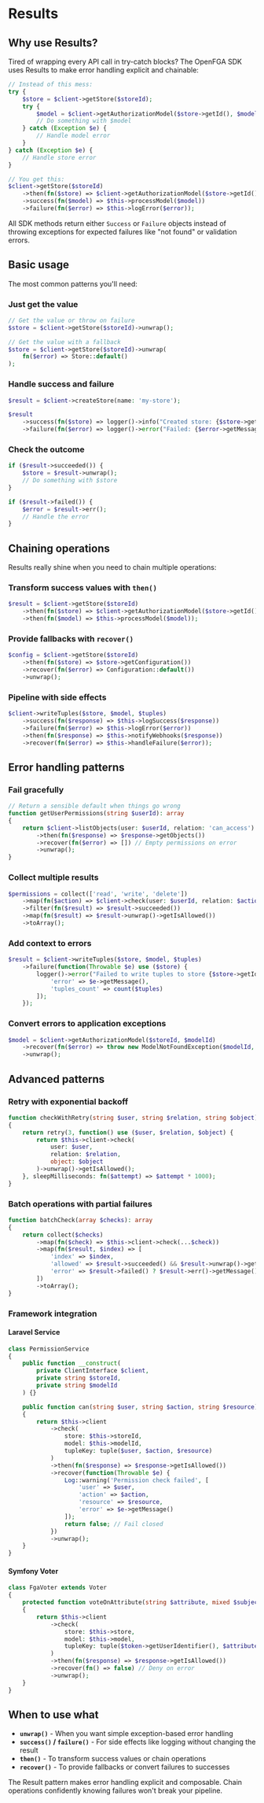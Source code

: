 # Results

## Why use Results?

Tired of wrapping every API call in try-catch blocks? The OpenFGA SDK uses Results to make error handling explicit and chainable:

```php
// Instead of this mess:
try {
    $store = $client->getStore($storeId);
    try {
        $model = $client->getAuthorizationModel($store->getId(), $modelId);
        // Do something with $model
    } catch (Exception $e) {
        // Handle model error
    }
} catch (Exception $e) {
    // Handle store error
}

// You get this:
$client->getStore($storeId)
    ->then(fn($store) => $client->getAuthorizationModel($store->getId(), $modelId))
    ->success(fn($model) => $this->processModel($model))
    ->failure(fn($error) => $this->logError($error));
```

All SDK methods return either `Success` or `Failure` objects instead of throwing exceptions for expected failures like "not found" or validation errors.

## Basic usage

The most common patterns you'll need:

### Just get the value

```php
// Get the value or throw on failure
$store = $client->getStore($storeId)->unwrap();

// Get the value with a fallback
$store = $client->getStore($storeId)->unwrap(
    fn($error) => Store::default()
);
```

### Handle success and failure

```php
$result = $client->createStore(name: 'my-store');

$result
    ->success(fn($store) => logger()->info("Created store: {$store->getId()}"))
    ->failure(fn($error) => logger()->error("Failed: {$error->getMessage()}"));
```

### Check the outcome

```php
if ($result->succeeded()) {
    $store = $result->unwrap();
    // Do something with $store
}

if ($result->failed()) {
    $error = $result->err();
    // Handle the error
}
```

## Chaining operations

Results really shine when you need to chain multiple operations:

### Transform success values with `then()`

```php
$result = $client->getStore($storeId)
    ->then(fn($store) => $client->getAuthorizationModel($store->getId(), $modelId))
    ->then(fn($model) => $this->processModel($model));
```

### Provide fallbacks with `recover()`

```php
$config = $client->getStore($storeId)
    ->then(fn($store) => $store->getConfiguration())
    ->recover(fn($error) => Configuration::default())
    ->unwrap();
```

### Pipeline with side effects

```php
$client->writeTuples($store, $model, $tuples)
    ->success(fn($response) => $this->logSuccess($response))
    ->failure(fn($error) => $this->logError($error))
    ->then(fn($response) => $this->notifyWebhooks($response))
    ->recover(fn($error) => $this->handleFailure($error));
```

## Error handling patterns

### Fail gracefully

```php
// Return a sensible default when things go wrong
function getUserPermissions(string $userId): array 
{
    return $client->listObjects(user: $userId, relation: 'can_access')
        ->then(fn($response) => $response->getObjects())
        ->recover(fn($error) => []) // Empty permissions on error
        ->unwrap();
}
```

### Collect multiple results

```php
$permissions = collect(['read', 'write', 'delete'])
    ->map(fn($action) => $client->check(user: $userId, relation: $action, object: $resourceId))
    ->filter(fn($result) => $result->succeeded())
    ->map(fn($result) => $result->unwrap()->getIsAllowed())
    ->toArray();
```

### Add context to errors

```php
$result = $client->writeTuples($store, $model, $tuples)
    ->failure(function(Throwable $e) use ($store) {
        logger()->error("Failed to write tuples to store {$store->getId()}", [
            'error' => $e->getMessage(),
            'tuples_count' => count($tuples)
        ]);
    });
```

### Convert errors to application exceptions

```php
$model = $client->getAuthorizationModel($storeId, $modelId)
    ->recover(fn($error) => throw new ModelNotFoundException($modelId, previous: $error))
    ->unwrap();
```

## Advanced patterns

### Retry with exponential backoff

```php
function checkWithRetry(string $user, string $relation, string $object): bool 
{
    return retry(3, function() use ($user, $relation, $object) {
        return $this->client->check(
            user: $user, 
            relation: $relation, 
            object: $object
        )->unwrap()->getIsAllowed();
    }, sleepMilliseconds: fn($attempt) => $attempt * 1000);
}
```

### Batch operations with partial failures

```php
function batchCheck(array $checks): array 
{
    return collect($checks)
        ->map(fn($check) => $this->client->check(...$check))
        ->map(fn($result, $index) => [
            'index' => $index,
            'allowed' => $result->succeeded() && $result->unwrap()->getIsAllowed(),
            'error' => $result->failed() ? $result->err()->getMessage() : null
        ])
        ->toArray();
}
```

### Framework integration

#### Laravel Service

```php
class PermissionService
{
    public function __construct(
        private ClientInterface $client,
        private string $storeId,
        private string $modelId
    ) {}

    public function can(string $user, string $action, string $resource): bool
    {
        return $this->client
            ->check(
                store: $this->storeId, 
                model: $this->modelId, 
                tupleKey: tuple($user, $action, $resource)
            )
            ->then(fn($response) => $response->getIsAllowed())
            ->recover(function(Throwable $e) {
                Log::warning('Permission check failed', [
                    'user' => $user,
                    'action' => $action, 
                    'resource' => $resource,
                    'error' => $e->getMessage()
                ]);
                return false; // Fail closed
            })
            ->unwrap();
    }
}
```

#### Symfony Voter

```php
class FgaVoter extends Voter
{
    protected function voteOnAttribute(string $attribute, mixed $subject, TokenInterface $token): bool
    {
        return $this->client
            ->check(
                store: $this->store, 
                model: $this->model, 
                tupleKey: tuple($token->getUserIdentifier(), $attribute, $subject->getId())
            )
            ->then(fn($response) => $response->getIsAllowed())
            ->recover(fn() => false) // Deny on error
            ->unwrap();
    }
}
```

## When to use what

- **`unwrap()`** - When you want simple exception-based error handling
- **`success()` / `failure()`** - For side effects like logging without changing the result  
- **`then()`** - To transform success values or chain operations
- **`recover()`** - To provide fallbacks or convert failures to successes

The Result pattern makes error handling explicit and composable. Chain operations confidently knowing failures won't break your pipeline.
